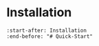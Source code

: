 # Installation

```{include} ../../../README.md
:start-after: Installation
:end-before: "# Quick-Start"
```
